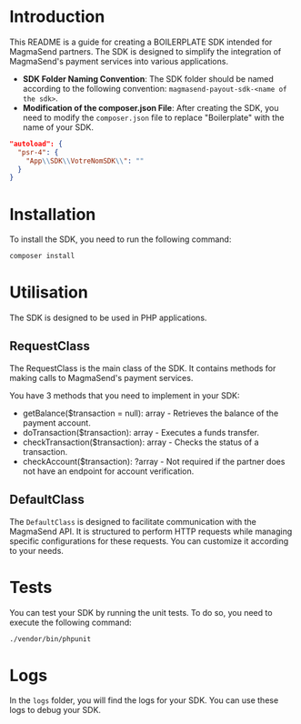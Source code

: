 # Introduction

This README is a guide for creating a BOILERPLATE SDK intended for MagmaSend partners. The SDK is designed to simplify
the integration of MagmaSend's payment services into various applications.

- **SDK Folder Naming Convention**: The SDK folder should be named according to the following
  convention: `magmasend-payout-sdk-<name of the sdk>`.
- **Modification of the composer.json File**: After creating the SDK, you need to modify the `composer.json` file to
  replace "Boilerplate" with the name of your SDK.

```composer.json
"autoload": {
  "psr-4": {
    "App\\SDK\\VotreNomSDK\\": ""
  }
}
```

# Installation

To install the SDK, you need to run the following command:

```bash
composer install
```

# Utilisation

The SDK is designed to be used in PHP applications.

## RequestClass

The RequestClass is the main class of the SDK. It contains methods for making calls to MagmaSend's payment services.

You have 3 methods that you need to implement in your SDK:

- getBalance($transaction = null): array - Retrieves the balance of the payment account.
- doTransaction($transaction): array - Executes a funds transfer.
- checkTransaction($transaction): array - Checks the status of a transaction.
- checkAccount($transaction): ?array - Not required if the partner does not have an endpoint for account verification.

## DefaultClass

The `DefaultClass` is designed to facilitate communication with the MagmaSend API. It is structured to perform HTTP
requests while managing specific configurations for these requests. You can customize it according to your needs.

# Tests

You can test your SDK by running the unit tests.
To do so, you need to execute the following command:

```bash
./vendor/bin/phpunit
```

# Logs

In the `logs` folder, you will find the logs for your SDK. You can use these logs to debug your SDK.
